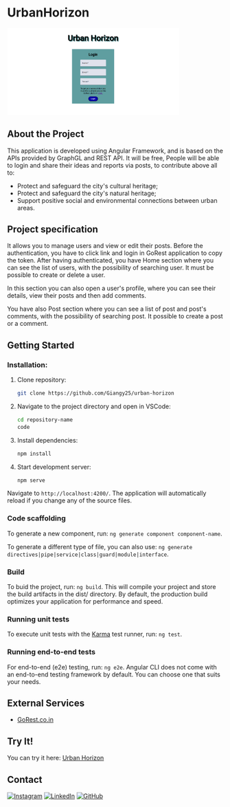 # UrbanHorizon

<img src="src/assets/image/sfondo.png" width="400" heigth="300" >

## About the Project
This application is developed using Angular Framework, and is based on the APIs provided by GraphGL and REST API. 
It will be free, People will be able to login and share their ideas and reports via posts, to contribute above all to:

  - Protect and safeguard the city's cultural heritage;
  - Protect and safeguard the city's natural heritage;
  - Support positive social and environmental connections between urban areas.


## Project specification 
It allows you to manage users and view or edit their posts.
Before the authentication, you have to click link and login in GoRest application to copy the token. After having authenticated, you have Home section where you can see the list of users, with the possibility of searching user. It must be possible to create or delete a user.

In this section you can also open a user's profile, where you can see their details, view their posts and then add comments.

You have also Post section where you can see a list of post and post's comments, with the possibility of searching post. It possible to create a post or a comment.


## Getting Started 
### Installation: 
1. Clone repository:
   
   ```bash
   git clone https://github.com/Giangy25/urban-horizon
   ```
2. Navigate to the project directory and open in VSCode:
   
   ```bash
   cd repository-name
   code 
   ```
3. Install dependencies:
   
   ```bash
   npm install
   ```
4. Start development server:
   
   ```bash
   npm serve
   ```
  Navigate to `http://localhost:4200/`. The application will automatically reload if you change any of the source files.

### Code scaffolding

To generate a new component, run: `ng generate component component-name`.

To generate a different type of file, you can also use: `ng generate directives|pipe|service|class|guard|module|interface`.

### Build

To buid the project, run: `ng build`.
This will compile your project and store the build artifacts in the dist/ directory. By default, the production build optimizes your application for performance and speed.

### Running unit tests

To execute unit tests with the [Karma](https://karma-runner.github.io) test runner, run: `ng test`.

### Running end-to-end tests

For end-to-end (e2e) testing, run: `ng e2e`.
Angular CLI does not come with an end-to-end testing framework by default. You can choose one that suits your needs.

## External Services
- [GoRest.co.in](https://gorest.co.in/)

##  Try It!
You can try it here: [Urban Horizon](https://urban-horizon.netlify.app)

## Contact
 [![Instagram](https://img.shields.io/badge/Instagram-%23E4405F.svg?style=for-the-badge&logo=Instagram&logoColor=white)](https://www.instagram.com/angiirosi/)
 [![LinkedIn](https://img.shields.io/badge/linkedin-%230077B5.svg?style=for-the-badge&logo=linkedin&logoColor=white)](https://www.linkedin.com/in/angela-rosace-744925291/)
 [![GitHub](https://img.shields.io/badge/github-%23121011.svg?style=for-the-badge&logo=github&logoColor=white)](https://github.com/Giangy25?tab=repositories)

